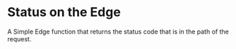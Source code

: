 # Status on the Edge

A Simple Edge function that returns the status code that is in the path of the request.

